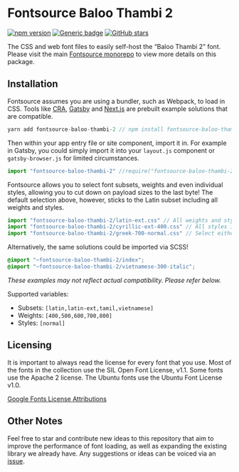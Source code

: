 # Fontsource Baloo Thambi 2
[![npm version](https://badge.fury.io/js/fontsource-baloo-thambi-2.svg)](https://github.com/DecliningLotus/fontsource) [![Generic badge](https://img.shields.io/badge/fontsource-passing-brightgreen)](https://github.com/DecliningLotus/fontsource) [![GitHub stars](https://img.shields.io/github/stars/DecliningLotus/fontsource.svg?style=social&label=Star&maxAge=2592000)](https://GitHub.com/DecliningLotus/fontsource/stargazers/)

The CSS and web font files to easily self-host the “Baloo Thambi 2” font. Please visit the main [Fontsource monorepo](https://github.com/DecliningLotus/fontsource) to view more details on this package.

## Installation

Fontsource assumes you are using a bundler, such as Webpack, to load in CSS. Tools like [CRA](https://create-react-app.dev/), [Gatsby](https://www.gatsbyjs.org/) and [Next.js](https://nextjs.org/) are prebuilt example solutions that are compatible.

```javascript
yarn add fontsource-baloo-thambi-2 // npm install fontsource-baloo-thambi-2
```

Then within your app entry file or site component, import it in. For example in Gatsby, you could simply import it into your `layout.js` component or `gatsby-browser.js` for limited circumstances.

```javascript
import "fontsource-baloo-thambi-2" //require("fontsource-baloo-thambi-2")
```

Fontsource allows you to select font subsets, weights and even individual styles, allowing you to cut down on payload sizes to the last byte! The default selection above, however, sticks to the Latin subset including all weights and styles.

```javascript
import "fontsource-baloo-thambi-2/latin-ext.css" // All weights and styles included.
import "fontsource-baloo-thambi-2/cyrillic-ext-400.css" // All styles included.
import "fontsource-baloo-thambi-2/greek-700-normal.css" // Select either normal or italic.
```

Alternatively, the same solutions could be imported via SCSS!

```scss
@import "~fontsource-baloo-thambi-2/index";
@import "~fontsource-baloo-thambi-2/vietnamese-300-italic";
```

_These examples may not reflect actual compatibility. Please refer below._

Supported variables:
- Subsets: `[latin,latin-ext,tamil,vietnamese]`
- Weights: `[400,500,600,700,800]`
- Styles: `[normal]`

## Licensing 

It is important to always read the license for every font that you use.
Most of the fonts in the collection use the SIL Open Font License, v1.1. Some fonts use the Apache 2 license. The Ubuntu fonts use the Ubuntu Font License v1.0.

[Google Fonts License Attributions](https://fonts.google.com/attribution)

## Other Notes

Feel free to star and contribute new ideas to this repository that aim to improve the performance of font loading, as well as expanding the existing library we already have. Any suggestions or ideas can be voiced via an [issue](https://github.com/DecliningLotus/fontsource/issues).

